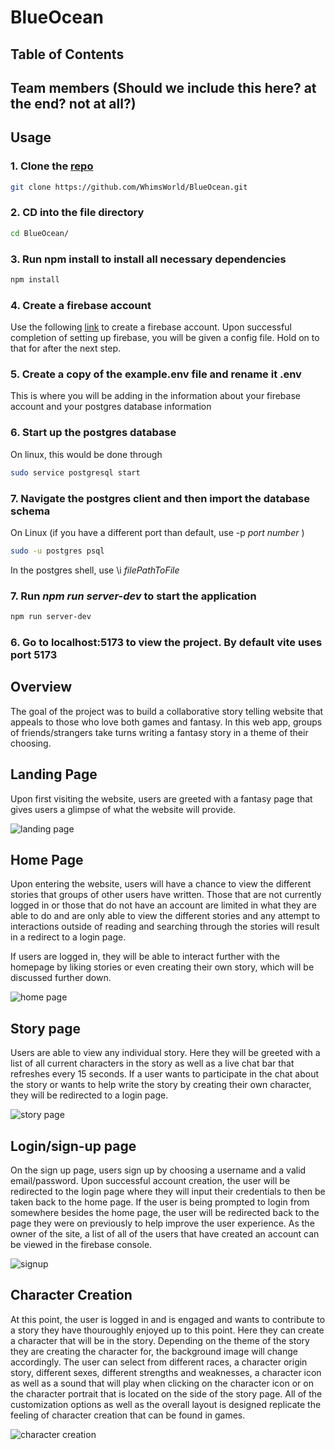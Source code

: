 # BlueOcean

## Table of Contents


## Team members (Should we include this here? at the end? not at all?)

## Usage

### 1. Clone the [repo](https://github.com/WhimsWorld/BlueOcean)
```bash
git clone https://github.com/WhimsWorld/BlueOcean.git
```
### 2. CD into the file directory
```bash
cd BlueOcean/
```
### 3. Run npm install to install all necessary dependencies
```bash
npm install
```
### 4. Create a firebase account
Use the following [link](https://console.firebase.google.com/u/0/) to create a firebase account. Upon successful completion of setting up firebase,
you will be given a config file. Hold on to that for after the next step.
### 5. Create a copy of the example.env file and rename it .env
This is where you will be adding in the information about your firebase account and your postgres database information
### 6. Start up the postgres database
On linux, this would be done through
```bash
sudo service postgresql start
```
### 7. Navigate the postgres client and then import the database schema
On Linux (if you have a different port than default, use -p <em>port number </em>)
```bash
sudo -u postgres psql
```
In the postgres shell, use \i <em>filePathToFile</em>

### 7. Run <em>npm run server-dev</em> to start the application
```bash
npm run server-dev
```
### 6. Go to localhost:5173 to view the project. By default vite uses port 5173

## Overview
The goal of the project was to build a collaborative story telling website that appeals to those
who love both games and fantasy. In this web app, groups of friends/strangers take turns writing a fantasy story in a theme
of their choosing.

## Landing Page
Upon first visiting the website, users are greeted with a fantasy page that gives users a glimpse of what
the website will provide.

![landing page](https://github.com/WhimsWorld/BlueOcean/assets/129362652/9ac0aac0-9589-44e8-9b7d-a394326f2a59)


## Home Page
Upon entering the website, users will have a chance to view the different stories that groups of other users have written.
Those that are not currently logged in or those that do not have an account are limited in what they are able to do and are
only able to view the different stories and any attempt to interactions outside of reading and searching through the stories will result
in a redirect to a login page.

If users are logged in, they will be able to interact further with the homepage by liking stories or even creating their own story,
which will be discussed further down.

![home page](https://github.com/WhimsWorld/BlueOcean/assets/129362652/7265edc6-c5b8-45b7-8a60-9749cc6a2cbb)


## Story page
Users are able to view any individual story. Here they will be greeted with a list of all
current characters in the story as well as a live chat bar that refreshes every 15 seconds.
If a user wants to participate in the chat about the story or wants to help write the story
by creating their own character, they will be redirected to a login page.

![story page](https://github.com/WhimsWorld/BlueOcean/assets/129362652/8e5ee5ff-7a1c-4709-9378-b9f63857f91d)


## Login/sign-up page
On the sign up page, users sign up by choosing a username and a valid email/password. Upon
successful account creation, the user will be redirected to the login page where they will
input their credentials to then be taken back to the home page. If the user is being prompted
to login from somewhere besides the home page, the user will be redirected back to the page
they were on previously to help improve the user experience. As the owner of the site, a list of
all of the users that have created an account can be viewed in the firebase console.

![signup](https://github.com/WhimsWorld/BlueOcean/assets/129362652/33454be2-de72-4c2f-8343-1efe272780c6)


## Character Creation
At this point, the user is logged in and is engaged and wants to contribute to a story
they have thouroughly enjoyed up to this point. Here they can create a character that will be in the
story. Depending on the theme of the story they are creating the character for, the background image will
change accordingly. The user can select from different races, a character origin story, different sexes, different strengths and
weaknesses, a character icon as well as a sound that will play when clicking on the character icon
or on the character portrait that is located on the side of the story page. All of the customization options as well
as the overall layout is designed replicate the feeling of character creation that can be found in games.

![character creation](https://github.com/WhimsWorld/BlueOcean/assets/129362652/176d4c39-3f3c-433c-af25-06b3907f5229)
